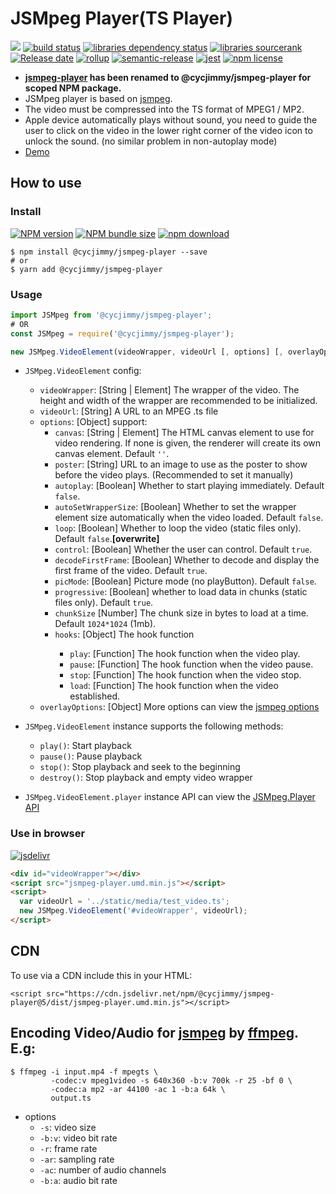 # JSMpeg Player(TS Player)

![][workflows-badge-image]
[![build status][travis-image]][travis-url]
[![libraries dependency status][libraries-status-image]][libraries-status-url]
[![libraries sourcerank][libraries-sourcerank-image]][libraries-sourcerank-url]
[![Release date][release-date-image]][release-url]
[![rollup][rollup-image]][rollup-url]
[![semantic-release][semantic-image]][semantic-url]
[![jest][jest-image]][jest-url]
[![npm license][license-image]][download-url]


* **[jsmpeg-player](https://github.com/cycdpo/jsmpeg-player) has been renamed to @cycjimmy/jsmpeg-player for scoped NPM package.**
* JSMpeg player is based on [jsmpeg](https://github.com/phoboslab/jsmpeg).
* The video must be compressed into the TS format of MPEG1 / MP2.
* Apple device automatically plays without sound, you need to guide the user to click on the video in the lower right corner of the video icon to unlock the sound. (no similar problem in non-autoplay mode)
* [Demo][github-pages-url]

## How to use
### Install
[![NPM version][npm-image]][npm-url]
[![NPM bundle size][npm-bundle-size-image]][npm-url]
[![npm download][download-image]][download-url]

```shell
$ npm install @cycjimmy/jsmpeg-player --save
# or
$ yarn add @cycjimmy/jsmpeg-player
```

### Usage
```javascript
import JSMpeg from '@cycjimmy/jsmpeg-player';
# OR
const JSMpeg = require('@cycjimmy/jsmpeg-player');
```

```javascript
new JSMpeg.VideoElement(videoWrapper, videoUrl [, options] [, overlayOptions])
```

* `JSMpeg.VideoElement` config:
  * `videoWrapper`: [String | Element] The wrapper of the video. The height and width of the wrapper are recommended to be initialized.
  * `videoUrl`: [String] A URL to an MPEG .ts file
  * `options`: [Object] support:
    * `canvas`: [String | Element] The HTML canvas element to use for video rendering. If none is given, the renderer will create its own canvas element. Default `''`.
    * `poster`: [String] URL to an image to use as the poster to show before the video plays. (Recommended to set it manually)
    * `autoplay`: [Boolean] Whether to start playing immediately. Default `false`.
    * `autoSetWrapperSize`: [Boolean] Whether to set the wrapper element size automatically when the video loaded. Default `false`.
    * `loop`: [Boolean] Whether to loop the video (static files only). Default `false`.**[overwrite]**
    * `control`: [Boolean] Whether the user can control. Default `true`.
    * `decodeFirstFrame`: [Boolean] Whether to decode and display the first frame of the video. Default `true`.
    * `picMode`: [Boolean] Picture mode (no playButton). Default `false`.
    * `progressive`: [Boolean] whether to load data in chunks (static files only). Default `true`.
    * `chunkSize` [Number] The chunk size in bytes to load at a time. Default `1024*1024` (1mb).
    * `hooks`: [Object<Function>] The hook function
      * `play`: [Function] The hook function when the video play.
      * `pause`: [Function] The hook function when the video pause.
      * `stop`: [Function] The hook function when the video stop.
      * `load`: [Function] The hook function when the video established.
  * `overlayOptions`: [Object] More options can view the [jsmpeg options](https://github.com/phoboslab/jsmpeg#usage)

* `JSMpeg.VideoElement` instance supports the following methods:
  * `play()`: Start playback
  * `pause()`: Pause playback
  * `stop()`: Stop playback and seek to the beginning
  * `destroy()`: Stop playback and empty video wrapper
* `JSMpeg.VideoElement.player` instance API can view the [JSMpeg.Player API](https://github.com/phoboslab/jsmpeg#jsmpegplayer-api)

### Use in browser
[![jsdelivr][jsdelivr-image]][jsdelivr-url]

```html
<div id="videoWrapper"></div>
<script src="jsmpeg-player.umd.min.js"></script>
<script>
  var videoUrl = '../static/media/test_video.ts';
  new JSMpeg.VideoElement('#videoWrapper', videoUrl);
</script>
```

## CDN
To use via a CDN include this in your HTML:
```text
<script src="https://cdn.jsdelivr.net/npm/@cycjimmy/jsmpeg-player@5/dist/jsmpeg-player.umd.min.js"></script>
```

## Encoding Video/Audio for [jsmpeg](https://github.com/phoboslab/jsmpeg) by [ffmpeg](https://ffmpeg.org/). E.g:
```shell
$ ffmpeg -i input.mp4 -f mpegts \
         -codec:v mpeg1video -s 640x360 -b:v 700k -r 25 -bf 0 \
         -codec:a mp2 -ar 44100 -ac 1 -b:a 64k \
         output.ts
```

* options
  * `-s`: video size
  * `-b:v`: video bit rate
  * `-r`: frame rate
  * `-ar`: sampling rate
  * `-ac`: number of audio channels
  * `-b:a`: audio bit rate


<!-- Links: -->
[npm-image]: https://img.shields.io/npm/v/@cycjimmy/jsmpeg-player
[npm-url]: https://npmjs.org/package/@cycjimmy/jsmpeg-player
[npm-bundle-size-image]: https://img.shields.io/bundlephobia/min/@cycjimmy/jsmpeg-player

[download-image]: https://img.shields.io/npm/dt/@cycjimmy/jsmpeg-player
[download-url]: https://npmjs.org/package/@cycjimmy/jsmpeg-player

[jsdelivr-image]: https://img.shields.io/jsdelivr/npm/hy/@cycjimmy/jsmpeg-player
[jsdelivr-url]: https://www.jsdelivr.com/package/npm/@cycjimmy/jsmpeg-player

[workflows-badge-image]: https://github.com/cycjimmy/jsmpeg-player/workflows/Test%20CI/badge.svg
[travis-image]: https://img.shields.io/travis/cycjimmy/jsmpeg-player
[travis-url]: https://travis-ci.org/cycjimmy/jsmpeg-player

[libraries-status-image]: https://img.shields.io/librariesio/release/npm/@cycjimmy/jsmpeg-player
[libraries-sourcerank-image]: https://img.shields.io/librariesio/sourcerank/npm/@cycjimmy/jsmpeg-player
[libraries-status-url]: https://libraries.io/github/cycjimmy/jsmpeg-player
[libraries-sourcerank-url]: https://libraries.io/npm/@cycjimmy%2Fjsmpeg-player

[release-date-image]: https://img.shields.io/github/release-date/cycjimmy/jsmpeg-player
[release-url]: https://github.com/cycjimmy/jsmpeg-player/releases

[rollup-image]: https://img.shields.io/github/package-json/dependency-version/cycjimmy/jsmpeg-player/dev/rollup
[rollup-url]: https://github.com/rollup/rollup

[semantic-image]: https://img.shields.io/badge/%20%20%F0%9F%93%A6%F0%9F%9A%80-semantic--release-e10079.svg
[semantic-url]: https://github.com/semantic-release/semantic-release

[jest-image]: https://img.shields.io/badge/tested_with-jest-99424f.svg
[jest-url]: https://github.com/facebook/jest

[license-image]: https://img.shields.io/npm/l/@cycjimmy/jsmpeg-player

[github-pages-url]: https://cycjimmy.github.io/jsmpeg-player/
